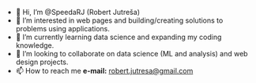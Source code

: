 - 👋 Hi, I’m @SpeedaRJ (Robert Jutreša)
- 👀 I’m interested in web pages and building/creating solutions to problems using applications.
- 🌱 I’m currently learning data science and expanding my coding knowledge.
- 💞️ I’m looking to collaborate on data science (ML and analysis) and web design projects.
- 📫 How to reach me **e-mail:** robert.jutresa@gmail.com

<!---
SpeedaRJ/SpeedaRJ is a ✨ special ✨ repository because its `README.md` (this file) appears on your GitHub profile.
You can click the Preview link to take a look at your changes.
--->
